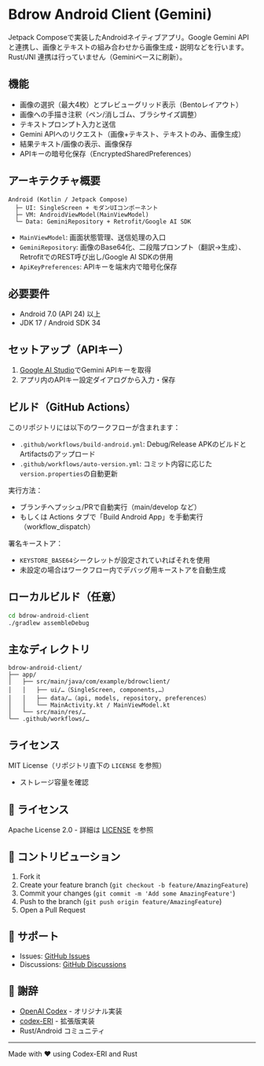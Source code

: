 # Bdrow Android Client (Gemini)

Jetpack Composeで実装したAndroidネイティブアプリ。Google Gemini APIと連携し、画像とテキストの組み合わせから画像生成・説明などを行います。Rust/JNI 連携は行っていません（Geminiベースに刷新）。

## 機能

- 画像の選択（最大4枚）とプレビューグリッド表示（Bentoレイアウト）
- 画像への手描き注釈（ペン/消しゴム、ブラシサイズ調整）
- テキストプロンプト入力と送信
- Gemini APIへのリクエスト（画像+テキスト、テキストのみ、画像生成）
- 結果テキスト/画像の表示、画像保存
- APIキーの暗号化保存（EncryptedSharedPreferences）

## アーキテクチャ概要

```
Android (Kotlin / Jetpack Compose)
  ├─ UI: SingleScreen + モダンUIコンポーネント
  ├─ VM: AndroidViewModel(MainViewModel)
  └─ Data: GeminiRepository + Retrofit/Google AI SDK
```

- `MainViewModel`: 画面状態管理、送信処理の入口
- `GeminiRepository`: 画像のBase64化、二段階プロンプト（翻訳→生成）、RetrofitでのREST呼び出し/Google AI SDKの併用
- `ApiKeyPreferences`: APIキーを端末内で暗号化保存

## 必要要件

- Android 7.0 (API 24) 以上
- JDK 17 / Android SDK 34

## セットアップ（APIキー）

1. [Google AI Studio](https://aistudio.google.com/)でGemini APIキーを取得
2. アプリ内のAPIキー設定ダイアログから入力・保存

## ビルド（GitHub Actions）

このリポジトリには以下のワークフローが含まれます：

- `.github/workflows/build-android.yml`: Debug/Release APKのビルドとArtifactsのアップロード
- `.github/workflows/auto-version.yml`: コミット内容に応じた`version.properties`の自動更新

実行方法：
- ブランチへプッシュ/PRで自動実行（main/develop など）
- もしくは Actions タブで「Build Android App」を手動実行（workflow_dispatch）

署名キーストア：
- `KEYSTORE_BASE64`シークレットが設定されていればそれを使用
- 未設定の場合はワークフロー内でデバッグ用キーストアを自動生成

## ローカルビルド（任意）

```bash
cd bdrow-android-client
./gradlew assembleDebug
```

## 主なディレクトリ

```
bdrow-android-client/
├── app/
│   ├── src/main/java/com/example/bdrowclient/
│   │   ├── ui/…（SingleScreen, components,…）
│   │   ├── data/…（api, models, repository, preferences）
│   │   └── MainActivity.kt / MainViewModel.kt
│   └── src/main/res/…
└── .github/workflows/…
```

## ライセンス

MIT License（リポジトリ直下の `LICENSE` を参照）
- ストレージ容量を確認

## 📝 ライセンス

Apache License 2.0 - 詳細は [LICENSE](../LICENSE) を参照

## 🤝 コントリビューション

1. Fork it
2. Create your feature branch (`git checkout -b feature/AmazingFeature`)
3. Commit your changes (`git commit -m 'Add some AmazingFeature'`)
4. Push to the branch (`git push origin feature/AmazingFeature`)
5. Open a Pull Request

## 📮 サポート

- Issues: [GitHub Issues](https://github.com/yourusername/bdrow-android-client/issues)
- Discussions: [GitHub Discussions](https://github.com/yourusername/bdrow-android-client/discussions)

## 🙏 謝辞

- [OpenAI Codex](https://github.com/openai/codex) - オリジナル実装
- [codex-ERI](https://github.com/el-el-san/codex-ERI) - 拡張版実装
- Rust/Android コミュニティ

---

Made with ❤️ using Codex-ERI and Rust
